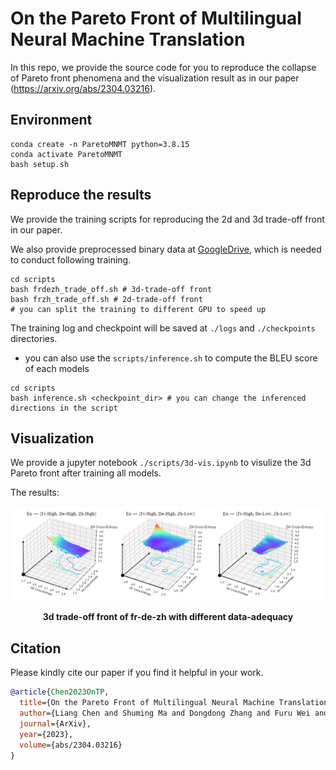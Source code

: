 # On the Pareto Front of Multilingual Neural Machine Translation

In this repo, we provide the source code for you to reproduce the collapse of Pareto front phenomena and the visualization result as in our paper (https://arxiv.org/abs/2304.03216).

## Environment
```
conda create -n ParetoMNMT python=3.8.15
conda activate ParetoMNMT
bash setup.sh
```

## Reproduce the results
We provide the training scripts for reproducing the 2d and 3d trade-off front in our paper.

We also provide preprocessed binary data at [GoogleDrive](https://drive.google.com/drive/folders/1OudC-Af-TgVSdAqP5JTt7q_qqRmKq3JQ?usp=sharing), which is needed to conduct following training.

```
cd scripts
bash frdezh_trade_off.sh # 3d-trade-off front
bash frzh_trade_off.sh # 2d-trade-off front
# you can split the training to different GPU to speed up
```
The training log and checkpoint will be saved at `./logs` and `./checkpoints` directories. 

- you can also use the `scripts/inference.sh` to compute the BLEU score of each models 

```
cd scripts
bash inference.sh <checkpoint_dir> # you can change the inferenced directions in the script
```


## Visualization

We provide a jupyter notebook `./scripts/3d-vis.ipynb` to visulize the 3d Pareto front after training all models.

The results:

<div align=center>
<img  src="./imgs/pareto.png"/>

<b>3d trade-off front of fr-de-zh with different data-adequacy
</b>

</div>

## Citation

Please kindly cite our paper if you find it helpful in your work.
```bib
@article{Chen2023OnTP,
  title={On the Pareto Front of Multilingual Neural Machine Translation},
  author={Liang Chen and Shuming Ma and Dongdong Zhang and Furu Wei and Baobao Chang},
  journal={ArXiv},
  year={2023},
  volume={abs/2304.03216}
}
```






